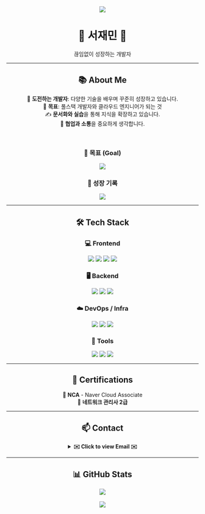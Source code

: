 <div align="center">
  
  <!-- 상단 배너 -->
  <img src="https://capsule-render.vercel.app/api?type=waving&color=87CEEB&height=150&section=header&text=Hello,%20Developer!&fontSize=40&fontColor=ffffff&animation=twinkling"/>

  <!-- 이름 및 소개 -->
  <h1>🌱 서재민 🌱</h1>
  <p>끊임없이 성장하는 개발자</p>

  ---

  ## 📚 About Me

  🌟 <b>도전하는 개발자</b>: 다양한 기술을 배우며 꾸준히 성장하고 있습니다.  
  🔭 <b>목표</b>: 풀스택 개발자와 클라우드 엔지니어가 되는 것  
  ✍️ <b>문서화와 실습</b>을 통해 지식을 확장하고 있습니다.  
  💬 <b>협업과 소통</b>을 중요하게 생각합니다.  

  <br/>

  ### 🚀 목표 (Goal)

  <img src="https://readme-typing-svg.herokuapp.com?font=Fira+Code&weight=600&pause=1000&color=36BCF7&center=true&vCenter=true&width=280&height=40&lines=Full+Stack+Developer;Cloud+Engineer" />

  <br/>

  ### 🔗 성장 기록

  <a href="https://www.notion.so/Library_Min-s-Library-1d4ebef145e3808cb050f5a72dbafbe1">
    <img src="https://img.shields.io/badge/Visit%20My%20Notion-000000?style=for-the-badge&logo=notion&logoColor=white" />
  </a>

  ---

  ## 🛠️ Tech Stack

  ### 💻 Frontend  
  <img src="https://img.shields.io/badge/HTML5-E34F26?style=flat&logo=html5&logoColor=white"/>
  <img src="https://img.shields.io/badge/CSS3-1572B6?style=flat&logo=css3&logoColor=white"/>
  <img src="https://img.shields.io/badge/JavaScript-F7DF1E?style=flat&logo=javascript&logoColor=black"/>
  <img src="https://img.shields.io/badge/React-61DAFB?style=flat&logo=react&logoColor=black"/>

  ### 🖥️ Backend  
  <img src="https://img.shields.io/badge/Node.js-339933?style=flat&logo=node.js&logoColor=white"/>
  <img src="https://img.shields.io/badge/Express-000000?style=flat&logo=express&logoColor=white"/>
  <img src="https://img.shields.io/badge/MySQL-4479A1?style=flat&logo=mysql&logoColor=white"/>

  ### ☁️ DevOps / Infra  
  <img src="https://img.shields.io/badge/Naver_Cloud-03C75A?style=flat&logo=naver&logoColor=white"/>
  <img src="https://img.shields.io/badge/Docker-2496ED?style=flat&logo=docker&logoColor=white"/>
  <img src="https://img.shields.io/badge/GitHub_Actions-2088FF?style=flat&logo=githubactions&logoColor=white"/>

  ### 🧰 Tools  
  <img src="https://img.shields.io/badge/Notion-000000?style=flat&logo=notion&logoColor=white"/>
  <img src="https://img.shields.io/badge/VSCode-007ACC?style=flat&logo=visualstudiocode&logoColor=white"/>
  <img src="https://img.shields.io/badge/Git-F05032?style=flat&logo=git&logoColor=white"/>

  ---

  ## 📜 Certifications

  🏅 <b>NCA</b> - Naver Cloud Associate  
  🏅 <b>네트워크 관리사 2급</b>

  ---

  ## 📫 Contact
  <details>
    <summary><strong>✉️ Click to view Email ✉️</strong></summary>
    <br/>
    ⇨ library_mini@outlook.com ⇦
  </details>

  ---

  ## 📊 GitHub Stats

  <img src="https://github-readme-stats.vercel.app/api/top-langs/?username=library-min&layout=compact&theme=tokyonight&hide_border=true&langs_count=8" />
  <br/><br/>
  <img src="https://github-readme-stats.vercel.app/api?username=library-min&show_icons=true&theme=tokyonight&hide_border=true" />

</div>
